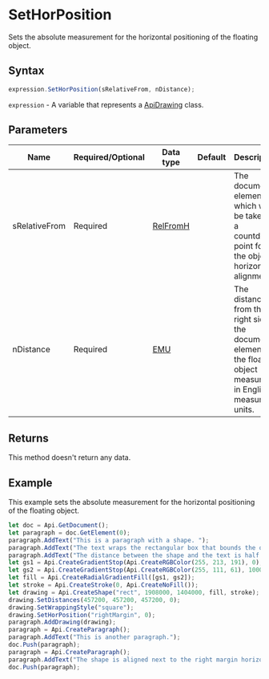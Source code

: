 # SetHorPosition

Sets the absolute measurement for the horizontal positioning of the floating object.

## Syntax

```javascript
expression.SetHorPosition(sRelativeFrom, nDistance);
```

`expression` - A variable that represents a [ApiDrawing](../ApiDrawing.md) class.

## Parameters

| **Name** | **Required/Optional** | **Data type** | **Default** | **Description** |
| ------------- | ------------- | ------------- | ------------- | ------------- |
| sRelativeFrom | Required | [RelFromH](../../Enumeration/RelFromH.md) |  | The document element which will be taken as a countdown point for the object horizontal alignment. |
| nDistance | Required | [EMU](../../Enumeration/EMU.md) |  | The distance from the right side of the document element to the floating object measured in English measure units. |

## Returns

This method doesn't return any data.

## Example

This example sets the absolute measurement for the horizontal positioning of the floating object.

```javascript
let doc = Api.GetDocument();
let paragraph = doc.GetElement(0);
paragraph.AddText("This is a paragraph with a shape. ");
paragraph.AddText("The text wraps the rectangular box that bounds the object. ");
paragraph.AddText("The distance between the shape and the text is half an inch (457200 English measure units).");
let gs1 = Api.CreateGradientStop(Api.CreateRGBColor(255, 213, 191), 0);
let gs2 = Api.CreateGradientStop(Api.CreateRGBColor(255, 111, 61), 100000);
let fill = Api.CreateRadialGradientFill([gs1, gs2]);
let stroke = Api.CreateStroke(0, Api.CreateNoFill());
let drawing = Api.CreateShape("rect", 1908000, 1404000, fill, stroke);
drawing.SetDistances(457200, 457200, 457200, 0);
drawing.SetWrappingStyle("square");
drawing.SetHorPosition("rightMargin", 0);
paragraph.AddDrawing(drawing);
paragraph = Api.CreateParagraph();
paragraph.AddText("This is another paragraph.");
doc.Push(paragraph);
paragraph = Api.CreateParagraph();
paragraph.AddText("The shape is aligned next to the right margin horizontally.");
doc.Push(paragraph);
```
